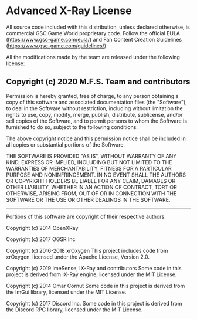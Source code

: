 # Advanced X-Ray License

All source code included with this distribution, unless declared otherwise,
is commercial GSC Game World proprietary code.
Follow the official EULA (https://www.gsc-game.com/eula/) and Fan Content Creation Guidelines (https://www.gsc-game.com/guidelines/) 

All the modifications made by the team are released under the following license:

## Copyright (c) 2020 M.F.S. Team and contributors

Permission is hereby granted, free of charge, to any person obtaining a copy
of this software and associated documentation files (the "Software"), to deal
in the Software without restriction, including without limitation the rights
to use, copy, modify, merge, publish, distribute, sublicense, and/or sell
copies of the Software, and to permit persons to whom the Software is
furnished to do so, subject to the following conditions:

The above copyright notice and this permission notice shall be included in all
copies or substantial portions of the Software.

THE SOFTWARE IS PROVIDED "AS IS", WITHOUT WARRANTY OF ANY KIND, EXPRESS OR
IMPLIED, INCLUDING BUT NOT LIMITED TO THE WARRANTIES OF MERCHANTABILITY,
FITNESS FOR A PARTICULAR PURPOSE AND NONINFRINGEMENT. IN NO EVENT SHALL THE
AUTHORS OR COPYRIGHT HOLDERS BE LIABLE FOR ANY CLAIM, DAMAGES OR OTHER
LIABILITY, WHETHER IN AN ACTION OF CONTRACT, TORT OR OTHERWISE, ARISING FROM,
OUT OF OR IN CONNECTION WITH THE SOFTWARE OR THE USE OR OTHER DEALINGS IN THE
SOFTWARE.

---

Portions of this software are copyright of their respective authors.

Copyright (c) 2014 OpenXRay

Copyright (c) 2017 OGSR Inc

Copyright (c) 2016-2018 xrOxygen
This project includes code from xrOxygen, licensed under the Apache License, Version 2.0.

Copyright (c) 2019 ImeSense, IX-Ray and contributors
Some code in this project is derived from IX-Ray engine, licensed under the MIT License.

Copyright (c) 2014 Omar Cornut
Some code in this project is derived from the ImGui library, licensed under the MIT License.

Copyright (c) 2017 Discord Inc.
Some code in this project is derived from the Discord RPC library, licensed under the MIT License.